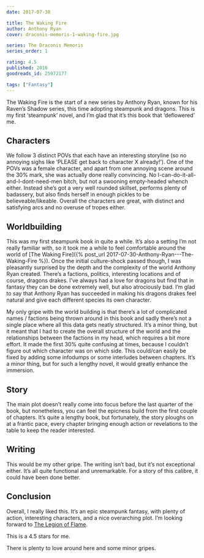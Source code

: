 ```yaml
---
date: 2017-07-30

title: The Waking Fire
author: Anthony Ryan
cover: draconis-memoris-1-waking-fire.jpg

series: The Draconis Memoris
series_order: 1

rating: 4.5
published: 2016
goodreads_id: 25972177

tags: ["Fantasy"]
---
```


The Waking Fire is the start of a new series by Anthony Ryan, known for his Raven’s Shadow series, this time adopting steampunk and dragons. This is my first ‘steampunk’ novel, and I’m glad that it’s this book that ‘deflowered’ me.

<!--more-->

## Characters

We follow 3 distinct POVs that each have an interesting storyline (so no annoying sighs like ‘PLEASE get back to character X already!’). One of the POVs was a female character, and apart from one annoying scene around the 30% mark, she was actually done really convincing. No I-can-do-it-all-and-I-dont-need-men bitch, but not a swooning empty-headed whench either. Instead she’s got a very well rounded skillset, performs plenty of badassery, but also finds herself in enough pickles to be believeable/likeable. Overall the characters are great, with distinct and satisfying arcs and no overuse of tropes either.

## Worldbuilding

This was my first steampunk book in quite a while. It’s also a setting I’m not really familiar with, so it took me a while to feel comfortable around the world of [The Waking Fire]({% post_url 2017-07-30-Anthony-Ryan---The-Waking-Fire %}). Once the initial culture-shock passed though, I was pleasantly surprised by the depth and the complexity of the world Anthony Ryan created. There’s a factions, politics, interesting locations and of course, dragons drakes. I’ve always had a love for dragons but find that in fantasy they can be done extremely well, but also atrociously bad. I’m glad to say that Anthony Ryan has succeeded in making his dragons drakes feel natural and give each different species its own character.

My only gripe with the world building is that there’s a lot of complicated names / factions being thrown around in this book and sadly there’s not a single place where all this data gets neatly structured. It’s a minor thing, but it meant that I had to create the overall structure of the world and the relationships between the factions in my head, which requires a bit more effort. It made the first 30% quite confusing at times, because I couldn’t figure out which character was on which side. This could/can easily be fixed by adding some infodumps or some interludes between chapters. It’s a minor thing, but for such a lengthy novel, it would greatly enhance the immersion.

## Story

The main plot doesn’t really come into focus before the last quarter of the book, but nonetheless, you can feel the epicness build from the first couple of chapters. It’s quite a lengthy book, but fortunately, the story ploughs on at a frantic pace, every chapter bringing enough action or revelations to the table to keep the reader interested.

## Writing

This would be my other gripe. The writing isn’t bad, but it’s not exceptional either. It’s all quite functional and unremarkable. For a story of this calibre, it could have been done better.

## Conclusion

Overall, I really liked this. It’s an epic steampunk fantasy, with plenty of action, interesting characters, and a nice overarching plot. I’m looking forward to [The Legion of Flame](2017-08-08-Anthony-Ryan---The-Legion-of-Flame.md).

This is a 4.5 stars for me.

There is plenty to love around here and some minor gripes.
